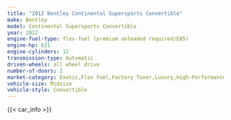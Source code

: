 ```yaml
---
title: "2012 Bentley Continental Supersports Convertible"
make: Bentley
model: Continental Supersports Convertible
year: 2012
engine-fuel-type: flex-fuel (premium unleaded required/E85)
engine-hp: 621
engine-cylinders: 12
transmission-type: Automatic
driven-wheels: all wheel drive
number-of-doors: 2
market-category: Exotic,Flex Fuel,Factory Tuner,Luxury,High-Performance
vehicle-size: Midsize
vehicle-style: Convertible
---
```


{{< car_info >}}
